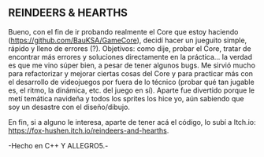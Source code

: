 ## REINDEERS & HEARTHS

Bueno, con el fin de ir probando realmente el Core que estoy haciendo (https://github.com/BauKSA/GameCore), decidí hacer un jueguito simple, rápido y lleno de errores (?).
Objetivos: como dije, probar el Core, tratar de encontrar más errores y soluciones directamente en la práctica... la verdad es que me vino súper bien, a pesar de tener algunos bugs.
Me sirvió mucho para refactorizar y mejorar ciertas cosas del Core y para practicar más con el desarrollo de videojuegos por fuera de lo técnico (probar qué tan jugable es, el ritmo, 
la dinámica, etc. del juego en sí). Aparte fue divertido porque le metí temática navideña y todos los sprites los hice yo, aún sabiendo que soy un desastre con el diseño/dibujo.

En fin, si a alguno le interesa, aparte de tener acá el código, lo subí a Itch.io: https://fox-hushen.itch.io/reindeers-and-hearths.

-Hecho en C++ Y ALLEGRO5.-
